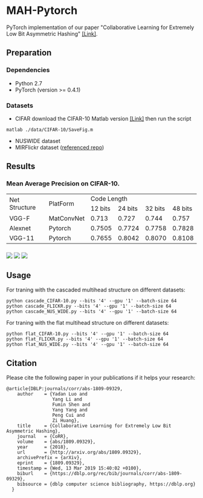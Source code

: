 # MAH-Pytorch
PyTorch implementation of our paper "Collaborative Learning for Extremely Low Bit Asymmetric Hashing" [[Link]](https://arxiv.org/abs/1809.09329). 

## Preparation
### Dependencies
- Python 2.7
- PyTorch (version >= 0.4.1)


### Datasets
- CIFAR download the CIFAR-10 Matlab version [[Link]](https://www.cs.toronto.edu/~kriz/cifar.html) then run the script
```shell
matlab ./data/CIFAR-10/SaveFig.m
```
- NUSWIDE dataset
- MIRFlickr dataset
([referenced repo](https://github.com/jiangqy/DPSH-pytorch))


## Results

### Mean Average Precision on CIFAR-10.
<table>
    <tr>
        <td rowspan="2">Net Structure</td><td rowspan="2">PlatForm</td>    
        <td colspan="4">Code Length</td>
    </tr>
    <tr>
        <td >12 bits</td><td >24 bits</td> <td >32 bits</td><td >48 bits</td>  
    </tr>
    <tr>
        <td >VGG-F</td><td >MatConvNet</td ><td > 0.713 </td> <td > 0.727 </td><td > 0.744</td><td > 0.757</td>  
    </tr>
    <tr>
        <td >Alexnet</td><td >Pytorch</td ><td > 0.7505</td> <td > 0.7724 </td><td > 0.7758 </td> <td > 0.7828 </td>
    </tr>
    <tr>
        <td >VGG-11</td><td >Pytorch</td ><td > 0.7655 </td> <td > 0.8042 </td><td > 0.8070 </td> <td > 0.8108 </td>
    </tr>
</table>


### 
![](./fig/CIFAR.png=200x300)
![](./fig/CIFAR.png=200x300)
![](./fig/CIFAR.png=200x300)
## Usage
For traning with the cascaded multihead structure on different datasets:
```shell
python cascade_CIFAR-10.py --bits '4' --gpu '1' --batch-size 64
python cascade_FLICKR.py --bits '4' --gpu '1' --batch-size 64
python cascade_NUS_WIDE.py --bits '4' --gpu '1' --batch-size 64
```

For traning with the flat multihead structure on different datasets:
```shell
python flat_CIFAR-10.py --bits '4' --gpu '1' --batch-size 64
python flat_FLICKR.py --bits '4' --gpu '1' --batch-size 64
python flat_NUS_WIDE.py --bits '4' --gpu '1' --batch-size 64
```
## Citation
Please cite the following paper in your publications if it helps your research:
    
    @article{DBLP:journals/corr/abs-1809-09329,
        author    = {Yadan Luo and
                     Yang Li and
                     Fumin Shen and
                     Yang Yang and
                     Peng Cui and
                     Zi Huang},
        title     = {Collaborative Learning for Extremely Low Bit Asymmetric Hashing},
        journal   = {CoRR},
        volume    = {abs/1809.09329},
        year      = {2018},
        url       = {http://arxiv.org/abs/1809.09329},
        archivePrefix = {arXiv},
        eprint    = {1809.09329},
        timestamp = {Wed, 13 Mar 2019 15:40:02 +0100},
        biburl    = {https://dblp.org/rec/bib/journals/corr/abs-1809-09329},
        bibsource = {dblp computer science bibliography, https://dblp.org}
      }
